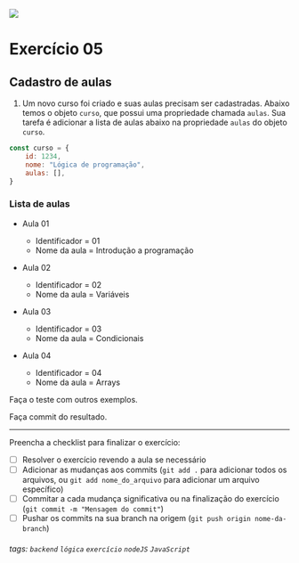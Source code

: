 ![](https://i.imgur.com/xG74tOh.png)

# Exercício 05

## Cadastro de aulas

1. Um novo curso foi criado e suas aulas precisam ser cadastradas. Abaixo temos o objeto `curso`, que possui uma propriedade chamada `aulas`. Sua tarefa é adicionar a lista de aulas abaixo na propriedade `aulas` do objeto `curso`.

```javascript
const curso = {
    id: 1234,
    nome: "Lógica de programação",
    aulas: [],
}
```

### Lista de aulas

-   Aula 01

    -   Identificador = 01
    -   Nome da aula = Introdução a programação

-   Aula 02

    -   Identificador = 02
    -   Nome da aula = Variáveis

-   Aula 03

    -   Identificador = 03
    -   Nome da aula = Condicionais

-   Aula 04
    -   Identificador = 04
    -   Nome da aula = Arrays

Faça o teste com outros exemplos.

Faça commit do resultado.

---

Preencha a checklist para finalizar o exercício:

-   [ ] Resolver o exercício revendo a aula se necessário
-   [ ] Adicionar as mudanças aos commits (`git add .` para adicionar todos os arquivos, ou `git add nome_do_arquivo` para adicionar um arquivo específico)
-   [ ] Commitar a cada mudança significativa ou na finalização do exercício (`git commit -m "Mensagem do commit"`)
-   [ ] Pushar os commits na sua branch na origem (`git push origin nome-da-branch`)

###### tags: `backend` `lógica` `exercício` `nodeJS` `JavaScript`
